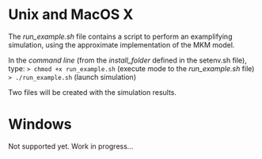 Unix and MacOS X
=================

The *run_example.sh* file contains a script to perform an examplifying simulation, using the approximate implementation of the MKM model.

In the *command line* (from the *install_folder* defined in the setenv.sh file), type:
`> chmod +x run_example.sh` (execute mode to the *run_example.sh* file)
`> ./run_example.sh` (launch simulation)

Two files will be created with the simulation results.


Windows
=================

Not supported yet. Work in progress...
